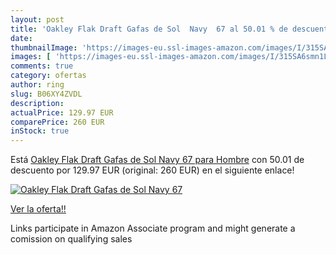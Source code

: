 ```yaml
---
layout: post
title: 'Oakley Flak Draft Gafas de Sol  Navy  67 al 50.01 % de descuento'
date: 
thumbnailImage: 'https://images-eu.ssl-images-amazon.com/images/I/315SA6smn1L._SL200_.jpg'
images: [ 'https://images-eu.ssl-images-amazon.com/images/I/315SA6smn1L._SL200_.jpg' ]
comments: true
category: ofertas
author: ring
slug: B06XY4ZVDL
description:
actualPrice: 129.97 EUR
comparePrice: 260 EUR
inStock: true
---
```


Está [Oakley Flak Draft Gafas de Sol  Navy  67 para Hombre](https://www.amazon.es/dp/B06XY4ZVDL/?tag=tolees-21) con 50.01 de descuento por 129.97 EUR (original: 260 EUR) en el siguiente enlace!

[![Oakley Flak Draft Gafas de Sol  Navy  67](https://images-eu.ssl-images-amazon.com/images/I/315SA6smn1L._SL200_.jpg)](https://www.amazon.es/dp/B06XY4ZVDL/?tag=tolees-21)

[Ver la oferta!!](https://www.amazon.es/dp/B06XY4ZVDL/?tag=tolees-21)

Links participate in Amazon Associate program and might generate a comission on qualifying sales


